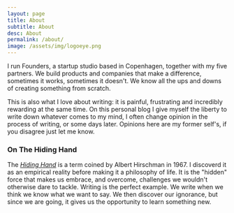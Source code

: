 ```yaml
---
layout: page
title: About
subtitle: About
desc: About
permalink: /about/
image: /assets/img/logoeye.png
---
```


<div class="pretty-links">

<!--<div class="lead lead-about">Some intro text that is eye catching and should put you reader at ease and confident in your skills.
</div>-->

<!--{::nomarkdown} 
<figure class="site-profile">
    <img src="{{ site.baseurl }}/assets/img/profile.png">
</figure>
{:/}-->



I run Founders, a startup studio based in Copenhagen, together with my five partners. We build products and companies that make a difference, sometimes it works, sometimes it doesn't. We know all the ups and downs of creating something from scratch. 

This is also what I love about writing: it is painful, frustrating and incredibly rewarding at the same time. On this personal blog I give myself the liberty to write down whatever comes to my mind, I often change opinion in the process of writing, or some days later. Opinions here are my former self's, if you disagree just let me know.

### On The Hiding Hand 

The *[Hiding Hand](https://en.wikipedia.org/wiki/Hiding_hand_principle)* is a term coined by Albert Hirschman in 1967. I discoverd it as an empirical reality before making it a philosophy of life. It is the "hidden" force that makes us embrace, and overcome, challenges we wouldn't otherwise dare to tackle. Writing is the perfect example. We write when we think we know what we want to say. We then discover our ignorance, but since we are going, it gives us the opportunity to learn something new.  







